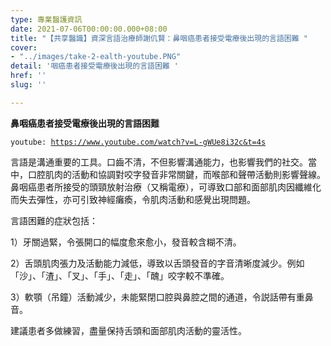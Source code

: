 ```yaml
---
type: 專業醫護資訊
date: 2021-07-06T00:00:00.000+08:00
title: "【共享醫識】資深言語治療師謝仉賢：鼻咽癌患者接受電療後出現的言語困難 "
cover:
- "../images/take-2-ealth-youtube.PNG"
detail: '咽癌患者接受電療後出現的言語困難 '
href: ''
slug: ''

---
```

**鼻咽癌患者接受電療後出現的言語困難**

`youtube: `[`https://www.youtube.com/watch?v=L-gWUe8i32c&t=4s`](https://www.youtube.com/watch?v=L-gWUe8i32c&t=4s "https://www.youtube.com/watch?v=L-gWUe8i32c&t=4s")

言語是溝通重要的工具。口齒不清，不但影響溝通能力，也影響我們的社交。當中，口腔肌肉的活動和協調對咬字發音非常關鍵，而喉部和聲帶活動則影響聲線。鼻咽癌患者所接受的頭頸放射治療（又稱電療），可導致口部和面部肌肉因纖維化而失去彈性，亦可引致神經癱瘓，令肌肉活動和感覺出現問題。

言語困難的症狀包括：

1）牙關過緊，令張開口的幅度愈來愈小，發音較含糊不清。

2）舌頭肌肉張力及活動能力減低，導致以舌頭發音的字音清晰度減少。例如「沙」、「渣」、「叉」、「手」、「走」、「醜」咬字較不準確。

3）軟顎（吊鐘）活動減少，未能緊閉口腔與鼻腔之間的通道，令説話帶有重鼻音。

建議患者多做練習，盡量保持舌頭和面部肌肉活動的靈活性。
